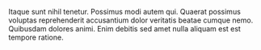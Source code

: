 Itaque sunt nihil tenetur. Possimus modi autem qui. Quaerat possimus voluptas reprehenderit accusantium dolor veritatis beatae cumque nemo. Quibusdam dolores animi. Enim debitis sed amet nulla aliquam est est tempore ratione.